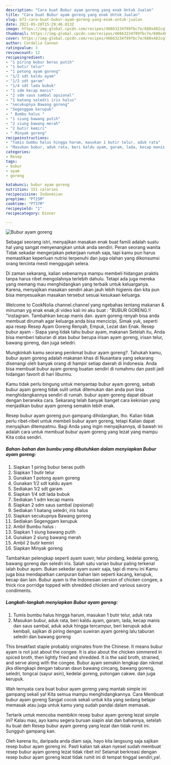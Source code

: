 ```yaml
---
description: "Cara buat Bubur ayam goreng yang enak Untuk Jualan"
title: "Cara buat Bubur ayam goreng yang enak Untuk Jualan"
slug: 673-cara-buat-bubur-ayam-goreng-yang-enak-untuk-jualan
date: 2021-05-28T15:29:46.013Z
image: https://img-global.cpcdn.com/recipes/46663234f89fbc7e/680x482cq70/bubur-ayam-goreng-foto-resep-utama.jpg
thumbnail: https://img-global.cpcdn.com/recipes/46663234f89fbc7e/680x482cq70/bubur-ayam-goreng-foto-resep-utama.jpg
cover: https://img-global.cpcdn.com/recipes/46663234f89fbc7e/680x482cq70/bubur-ayam-goreng-foto-resep-utama.jpg
author: Cordelia Cannon
ratingvalue: 3
reviewcount: 12
recipeingredient:
- "1 piring bubur beras putih"
- "1 butir telur"
- "1 potong ayam goreng"
- "1/2 sdt kaldu ayam"
- "1/2 sdt garam"
- "1/4 sdt lada bubuk"
- "1 sdm kecap manis"
- "2 sdm saus sambal opsional"
- "1 batang seledri iris halus"
- "secukupnya Bawang goreng"
- "Segenggam kerupuk"
- " Bumbu halus "
- "1 siung bawang putih"
- "2 siung bawang merah"
- "2 butir kemiri"
- " Minyak goreng"
recipeinstructions:
- "Tumis bumbu halus hingga harum, masukan 1 butir telur, aduk rata"
- "Masukan bubur, aduk rata, beri kaldu ayam, garam, lada, kecap manis dan saus sambal, aduk aduk hingga tercampur, beri kerupuk aduk kembali, sajikan di piring dengan suwiran ayam goreng lalu taburan seledri dan bawang goreng"
categories:
- Resep
tags:
- bubur
- ayam
- goreng

katakunci: bubur ayam goreng 
nutrition: 151 calories
recipecuisine: Indonesian
preptime: "PT25M"
cooktime: "PT37M"
recipeyield: "1"
recipecategory: Dinner

---
```



![Bubur ayam goreng](https://img-global.cpcdn.com/recipes/46663234f89fbc7e/680x482cq70/bubur-ayam-goreng-foto-resep-utama.jpg)

Sebagai seorang istri, menyajikan masakan enak buat famili adalah suatu hal yang sangat menyenangkan untuk anda sendiri. Peran seorang  wanita Tidak sekadar mengerjakan pekerjaan rumah saja, tapi kamu pun harus memastikan keperluan nutrisi terpenuhi dan juga olahan yang dikonsumsi orang tercinta mesti menggugah selera.

Di zaman  sekarang, kalian sebenarnya mampu membeli hidangan praktis tanpa harus ribet mengolahnya terlebih dahulu. Tetapi ada juga mereka yang memang mau menghidangkan yang terbaik untuk keluarganya. Karena, menyajikan masakan sendiri akan jauh lebih higienis dan kita pun bisa menyesuaikan masakan tersebut sesuai kesukaan keluarga. 

Welcome to CookNolia channel.channel yang ngebahas tentang makanan &amp; minuman yg enak enak,di video kali ini aku buat : &#34;BUBUR GORENG.!! &#34;instagram. Tambahkan kecap manis dan. ayam goreng renyah bisa anda membuat dirumah agar keluarga anda bisa mencicipi, Simak yuk, seperti apa resep Resep Ayam Goreng Renyah, Empuk, Lezat dan Enak. Resep bubur ayam - Siapa yang tidak tahu bubur ayam, makanan Setelah itu, Anda bisa memberi taburan di atas bubur berupa irisan ayam goreng, irisan telur, bawang goreng, dan juga seledri.

Mungkinkah kamu seorang penikmat bubur ayam goreng?. Tahukah kamu, bubur ayam goreng adalah makanan khas di Nusantara yang sekarang disenangi oleh banyak orang di hampir setiap daerah di Indonesia. Anda bisa membuat bubur ayam goreng buatan sendiri di rumahmu dan pasti jadi hidangan favorit di hari liburmu.

Kamu tidak perlu bingung untuk menyantap bubur ayam goreng, sebab bubur ayam goreng tidak sulit untuk ditemukan dan anda pun bisa menghidangkannya sendiri di rumah. bubur ayam goreng dapat dibuat dengan beraneka cara. Sekarang telah banyak banget cara kekinian yang menjadikan bubur ayam goreng semakin lebih enak.

Resep bubur ayam goreng pun gampang dihidangkan, lho. Kalian tidak perlu ribet-ribet untuk membeli bubur ayam goreng, tetapi Kalian dapat menyajikan ditempatmu. Bagi Anda yang ingin menyajikannya, di bawah ini adalah cara untuk membuat bubur ayam goreng yang lezat yang mampu Kita coba sendiri.

<!--inarticleads1-->

##### Bahan-bahan dan bumbu yang dibutuhkan dalam menyiapkan Bubur ayam goreng:

1. Siapkan 1 piring bubur beras putih
1. Siapkan 1 butir telur
1. Gunakan 1 potong ayam goreng
1. Gunakan 1/2 sdt kaldu ayam
1. Sediakan 1/2 sdt garam
1. Siapkan 1/4 sdt lada bubuk
1. Sediakan 1 sdm kecap manis
1. Siapkan 2 sdm saus sambal (opsional)
1. Sediakan 1 batang seledri, iris halus
1. Siapkan secukupnya Bawang goreng
1. Sediakan Segenggam kerupuk
1. Ambil  Bumbu halus :
1. Siapkan 1 siung bawang putih
1. Gunakan 2 siung bawang merah
1. Ambil 2 butir kemiri
1. Siapkan  Minyak goreng


Tambahkan pelengkap seperti ayam suwir, telur pindang, kedelai goreng, bawang goreng dan seledri iris. Salah satu varian bubur paling terkenal ialah bubur ayam. Bukan sekedar ayam suwir saja, tapi di menu ini Kamu juga bisa mendapatkan campuran bahan lain seperti kacang, kerupuk, kecap dan lain. Bubur ayam is the Indonesian version of chicken congee, a thick rice porridge topped with shredded chicken and various savory condiments. 

<!--inarticleads2-->

##### Langkah-langkah menyiapkan Bubur ayam goreng:

1. Tumis bumbu halus hingga harum, masukan 1 butir telur, aduk rata
1. Masukan bubur, aduk rata, beri kaldu ayam, garam, lada, kecap manis dan saus sambal, aduk aduk hingga tercampur, beri kerupuk aduk kembali, sajikan di piring dengan suwiran ayam goreng lalu taburan seledri dan bawang goreng


This breakfast staple probably originates from the Chinese. It means bubur ayam is not just about the congee. It is also about the chicken simmered in spiced broth, then lightly fried and shredded. It is the said broth, strained, and serve along with the congee. Bubur ayam semakin lengkap dan nikmat jika dilengkapi dengan taburan daun bawang cincang, bawang goreng, seledri, tongcai (sayur asin), kedelai goreng, potongan cakwe. dan juga kerupuk. 

Wah ternyata cara buat bubur ayam goreng yang mantab simple ini gampang sekali ya! Kita semua mampu menghidangkannya. Cara Membuat bubur ayam goreng Sangat cocok sekali untuk kita yang sedang belajar memasak atau juga untuk kamu yang sudah pandai dalam memasak.

Tertarik untuk mencoba membikin resep bubur ayam goreng lezat simple ini? Kalau mau, ayo kamu segera buruan siapin alat dan bahannya, setelah itu buat deh Resep bubur ayam goreng yang lezat dan tidak rumit ini. Sungguh gampang kan. 

Oleh karena itu, daripada anda diam saja, hayo kita langsung saja sajikan resep bubur ayam goreng ini. Pasti kalian tak akan nyesel sudah membuat resep bubur ayam goreng lezat tidak ribet ini! Selamat berkreasi dengan resep bubur ayam goreng lezat tidak rumit ini di tempat tinggal sendiri,ya!.

